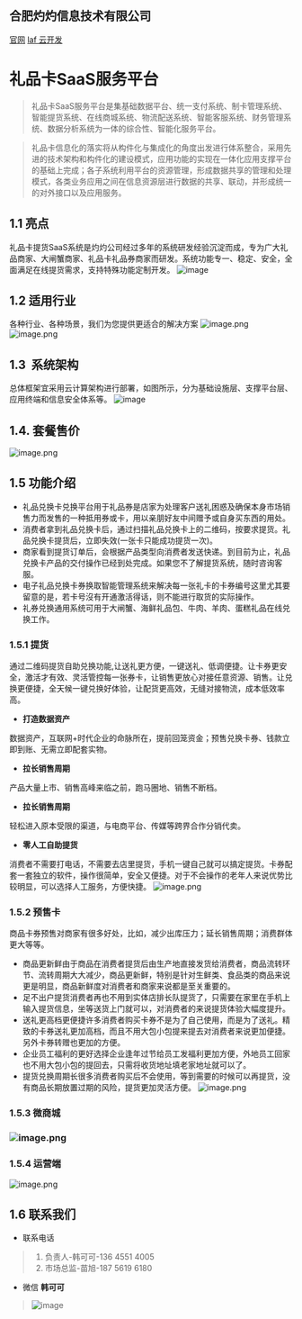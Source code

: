 
## 合肥灼灼信息技术有限公司
 
[官网](https://ygkosd-qrcode.site.laf.run) 
[ laf 云开发](https://www.laf.run)

# 礼品卡SaaS服务平台
> 礼品卡SaaS服务平台是集基础数据平台、统一支付系统、制卡管理系统、智能提货系统、在线商城系统、物流配送系统、智能客服系统、财务管理系统、数据分析系统为一体的综合性、智能化服务平台。

> 礼品卡信息化的落实将从构件化与集成化的角度出发进行体系整合，采用先进的技术架构和构件化的建设模式，应用功能的实现在一体化应用支撑平台的基础上完成；各子系统利用平台的资源管理，形成数据共享的管理和处理模式，各类业务应用之间在信息资源层进行数据的共享、联动，并形成统一的对外接口以及应用服务。
     
## 1.1 亮点
礼品卡提货SaaS系统是灼灼公司经过多年的系统研发经验沉淀而成，专为广大礼品商家、大闸蟹商家、礼品卡礼品券商家而研发。系统功能专一、稳定、安全，全面满足在线提货需求，支持特殊功能定制开发。
![image](https://github.com/sass-store/doc/assets/11770232/186af986-a1bf-494f-8feb-87e3019b8a7f)
## 1.2 适用行业
各种行业、各种场景，我们为您提供更适合的解决方案
![image.png](https://cdn.nlark.com/yuque/0/2023/png/705052/1685608145170-36bddd02-ea56-45e6-8a41-d597116db07a.png#averageHue=%23f9f9f9&clientId=u93d1b0d8-d4cd-4&from=paste&height=89&id=ub5286ce1&originHeight=152&originWidth=1274&originalType=binary&ratio=1&rotation=0&showTitle=false&size=34650&status=done&style=none&taskId=ue6a08d7a-2aaf-4f92-9008-b5a943ea7b2&title=&width=747)
![image.png](https://cdn.nlark.com/yuque/0/2023/png/705052/1685608173745-75355ee3-fd16-4488-ac56-8267510eb3c6.png#averageHue=%237f6247&clientId=u93d1b0d8-d4cd-4&from=paste&height=409&id=u3a049a60&originHeight=642&originWidth=1249&originalType=binary&ratio=1&rotation=0&showTitle=false&size=1267444&status=done&style=none&taskId=u29f7f4a1-4c63-4672-8034-ddeb70c063e&title=&width=795)
## 1.3  系统架构
总体框架宜采用云计算架构进行部署，如图所示，分为基础设施层、支撑平台层、应用终端和信息安全体系等。
![image](https://github.com/sass-store/doc/assets/11770232/063cb892-9a90-492d-8b4a-6dd1bead6e52)

## 1.4. 套餐售价
![image.png](https://cdn.nlark.com/yuque/0/2023/png/705052/1685600214405-62690a63-6bcb-4f8a-a785-c7e3ef56d74f.png#averageHue=%23eed15a&clientId=u93d1b0d8-d4cd-4&from=paste&height=642&id=u9fa082e5&originHeight=642&originWidth=1590&originalType=binary&ratio=1&rotation=0&showTitle=false&size=414323&status=done&style=none&taskId=uc78311ac-c39b-47a2-8895-1a068384f26&title=&width=1590)
## 1.5 功能介绍

- 礼品兑换卡兑换平台用于礼品券是店家为处理客户送礼困惑及确保本身市场销售力而发售的一种抵用券或卡，用以亲朋好友中间赠予或自身买东西的用处。
- 消费者拿到礼品兑换卡后，通过扫描礼品兑换卡上的二维码，按要求提货。礼品兑换卡提货后，立即失效(一张卡只能成功提货一次)。
- 商家看到提货订单后，会根据产品类型向消费者发送快递。到目前为止，礼品兑换卡产品的交付操作已经到处完成。如果您不了解提货系统，随时咨询客服。
- 电子礼品兑换卡券换取智能管理系统来解决每一张礼卡的卡券编号这里尤其要留意的是，若卡号沒有开通激活得话，则不能进行取货的实际操作。
- 礼券兑换通用系统可用于大闸蟹、海鲜礼品包、牛肉、羊肉、蛋糕礼品在线兑换工作。
### 1.5.1 提货
通过二维码提货自助兑换功能,让送礼更方便，一键送礼、低调便捷。让卡券更安全，激活才有效、灵活管控每一张券卡，让销售更放心对接任意资源、销售。让兑换更便捷，全天候一键兑换好体验，让配货更高效，无缝对接物流，成本低效率高。

- **打造数据资产**

数据资产，互联网+时代企业的命脉所在，提前回笼资金；预售兑换卡券、钱款立即到账、无需立即配套实物。

- **拉长销售周期**

产品大量上市、销售高峰来临之前，跑马圈地、销售不断档。

- **拉长销售周期**

轻松进入原本受限的渠道，与电商平台、传媒等跨界合作分销代卖。

- **零人工自助提货**

消费者不需要打电话，不需要去店里提货，手机一键自己就可以搞定提货。卡券配套一套独立的软件，操作很简单，安全又便捷。对于不会操作的老年人来说优势比较明显，可以选择人工服务，方便快捷。
![image.png](https://cdn.nlark.com/yuque/0/2023/png/705052/1685608856617-fd7ec49c-78e3-4dc3-8012-c9fc3f11365c.png#averageHue=%233f4037&clientId=u93d1b0d8-d4cd-4&from=paste&height=491&id=u3343d32a&originHeight=491&originWidth=972&originalType=binary&ratio=1&rotation=0&showTitle=false&size=201105&status=done&style=none&taskId=u2b634c70-9fbb-4d8a-a8bc-3ae639fa029&title=&width=972)
### 1.5.2 预售卡
商品卡券预售对商家有很多好处，比如，减少出库压力；延长销售周期；消费群体更大等等。
- 商品更新鲜由于商品在消费者提货后由生产地直接发货给消费者，商品流转环节、流转周期大大减少，商品更新鲜，特别是针对生鲜类、食品类的商品来说更是明显，商品新鲜度对消费者和商家来说都是至关重要的。
- 足不出户提货消费者再也不用到实体店排长队提货了，只需要在家里在手机上输入提货信息，坐等送货上门就可以，对消费者的来说提货体验大幅度提升。
- 送礼更高档更便捷许多消费者购买卡券不是为了自己使用，而是为了送礼。精致的卡券送礼更加高档，而且不用大包小包提来提去对消费者来说更加便捷。另外卡券转赠也更加的方便。
- 企业员工福利的更好选择企业逢年过节给员工发福利更加方便，外地员工回家也不用大包小包的提回去，只需将收货地址填老家地址就可以了。
- 提货兑换周期长很多消费者购买后不会使用，等到需要的时候可以再提货，没有商品长期放置过期的风险，提货更加灵活方便。
![image.png](https://cdn.nlark.com/yuque/0/2023/png/705052/1685610328568-ea2e2408-073c-4f4b-8ead-e693128761be.png#averageHue=%23b6b04e&clientId=u93d1b0d8-d4cd-4&from=paste&height=578&id=u4305e3ae&originHeight=578&originWidth=1053&originalType=binary&ratio=1&rotation=0&showTitle=false&size=193012&status=done&style=none&taskId=ua4555945-7b09-4467-9ee4-5bf458800a4&title=&width=1053)
### 1.5.3 微商城
### ![image.png](https://cdn.nlark.com/yuque/0/2023/png/705052/1685611993151-660a86a7-fb6f-486b-9de0-e6bdc855d746.png#averageHue=%23b7beb8&clientId=u93d1b0d8-d4cd-4&from=paste&height=670&id=uf42a0e82&originHeight=670&originWidth=855&originalType=binary&ratio=1&rotation=0&showTitle=false&size=236957&status=done&style=none&taskId=u5eb34543-c208-43cb-924e-73687ec3d9c&title=&width=855)

### 1.5.4 运营端
![image.png](https://cdn.nlark.com/yuque/0/2023/png/705052/1685612186120-7ee2ced0-25e1-41cf-a8af-2a18814e66ed.png#averageHue=%23fbfaf9&clientId=u93d1b0d8-d4cd-4&from=paste&height=852&id=ue7718c0b&originHeight=852&originWidth=1849&originalType=binary&ratio=1&rotation=0&showTitle=false&size=133152&status=done&style=none&taskId=u884ad1b9-60ca-44db-aa7a-3809d561680&title=&width=1849)

## 1.6 联系我们
- 联系电话
 > 1.   负责人-韩可可-136 4551 4005
 > 2.   市场总监-苗旭-187 5619 6180
- 微信
**韩可可**
> ![image](https://github.com/sass-store/doc/assets/11770232/af6fe864-4bd5-4f4d-bc35-67d95f56d289)

